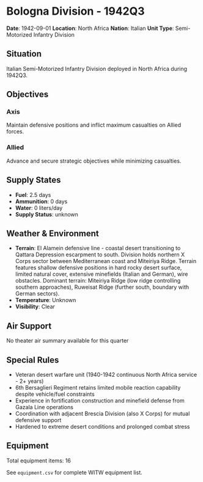 # Bologna Division - 1942Q3

**Date**: 1942-09-01
**Location**: North Africa
**Nation**: Italian
**Unit Type**: Semi-Motorized Infantry Division

## Situation

Italian Semi-Motorized Infantry Division deployed in North Africa during 1942Q3.

## Objectives

### Axis
Maintain defensive positions and inflict maximum casualties on Allied forces.

### Allied
Advance and secure strategic objectives while minimizing casualties.

## Supply States

- **Fuel**: 2.5 days
- **Ammunition**: 0 days
- **Water**: 0 liters/day
- **Supply Status**: unknown

## Weather & Environment

- **Terrain**: El Alamein defensive line - coastal desert transitioning to Qattara Depression escarpment to south. Division holds northern X Corps sector between Mediterranean coast and Miteiriya Ridge. Terrain features shallow defensive positions in hard rocky desert surface, limited natural cover, extensive minefields (Italian and German), wire obstacles. Dominant terrain: Miteiriya Ridge (low ridge controlling southern approaches), Ruweisat Ridge (further south, boundary with German sectors).
- **Temperature**: Unknown
- **Visibility**: Clear

## Air Support

No theater air summary available for this quarter

## Special Rules

- Veteran desert warfare unit (1940-1942 continuous North Africa service - 2+ years)
- 6th Bersaglieri Regiment retains limited mobile reaction capability despite vehicle/fuel constraints
- Experience in fortification construction and minefield defense from Gazala Line operations
- Coordination with adjacent Brescia Division (also X Corps) for mutual defensive support
- Hardened to extreme desert conditions and prolonged combat stress

## Equipment

Total equipment items: 16

See `equipment.csv` for complete WITW equipment list.
